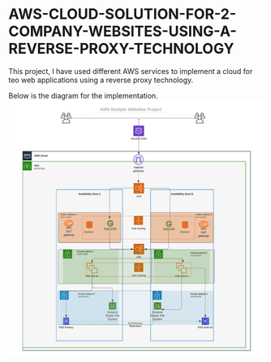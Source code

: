 # AWS-CLOUD-SOLUTION-FOR-2-COMPANY-WEBSITES-USING-A-REVERSE-PROXY-TECHNOLOGY
This project, I have used different AWS services to implement a cloud for teo web applications using a reverse proxy technology.

Below is the diagram for the implementation.
![diagram](/images/a.png)